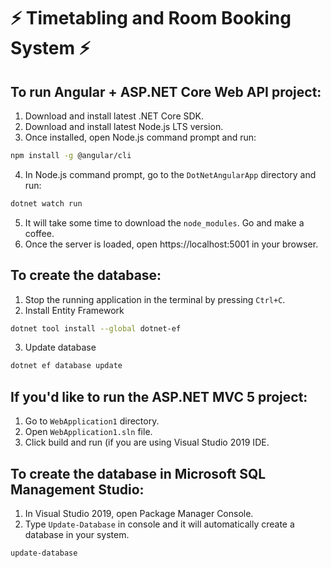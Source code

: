 # ⚡ Timetabling and Room Booking System ⚡

## To run Angular + ASP.NET Core Web API project:

1. Download and install latest .NET Core SDK.
2. Download and install latest Node.js LTS version.
3. Once installed, open Node.js command prompt and run: 

```sh
npm install -g @angular/cli
```

4. In Node.js command prompt, go to the `DotNetAngularApp` directory and run:

```sh
dotnet watch run
```

5. It will take some time to download the `node_modules`. Go and make a coffee.
6. Once the server is loaded, open https://localhost:5001 in your browser.

## To create the database:

1. Stop the running application in the terminal by pressing `Ctrl+C`.
2. Install Entity Framework

```sh
dotnet tool install --global dotnet-ef
```

3. Update database

```sh
dotnet ef database update
```

## If you'd like to run the ASP.NET MVC 5 project:

1. Go to `WebApplication1` directory.
2. Open `WebApplication1.sln` file.
3. Click build and run (if you are using Visual Studio 2019 IDE.


## To create the database in Microsoft SQL Management Studio:

1. In Visual Studio 2019, open Package Manager Console.
2. Type `Update-Database` in console and it will automatically create a database in your system.

```sh
update-database
```

